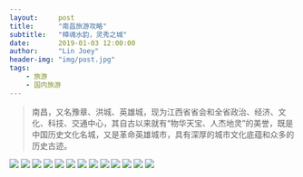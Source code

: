 ```yaml
---
layout:     post
title:      "南昌旅游攻略"
subtitle:   "樟魂水韵，灵秀之城"
date:       2019-01-03 12:00:00
author:     "Lin Joey"
header-img: "img/post.jpg"
tags:
    - 旅游
    - 国内旅游
---
```

>南昌，又名豫章、洪城、英雄城，现为江西省省会和全省政治、经济、文化、科技、交通中心，其自古以来就有“物华天宝、人杰地灵”的美誉，既是中国历史文化名城，又是革命英雄城市，具有深厚的城市文化底蕴和众多的历史古迹。

![](https://linjoey-image.oss-cn-beijing.aliyuncs.com/我是驴友-南昌旅游攻略_页面_01.jpg)
![](https://linjoey-image.oss-cn-beijing.aliyuncs.com/我是驴友-南昌旅游攻略_页面_02.jpg)
![](https://linjoey-image.oss-cn-beijing.aliyuncs.com/我是驴友-南昌旅游攻略_页面_03.jpg)
![](https://linjoey-image.oss-cn-beijing.aliyuncs.com/我是驴友-南昌旅游攻略_页面_04.jpg)
![](https://linjoey-image.oss-cn-beijing.aliyuncs.com/我是驴友-南昌旅游攻略_页面_05.jpg)
![](https://linjoey-image.oss-cn-beijing.aliyuncs.com/我是驴友-南昌旅游攻略_页面_06.jpg)
![](https://linjoey-image.oss-cn-beijing.aliyuncs.com/我是驴友-南昌旅游攻略_页面_07.jpg)
![](https://linjoey-image.oss-cn-beijing.aliyuncs.com/我是驴友-南昌旅游攻略_页面_08.jpg)
![](https://linjoey-image.oss-cn-beijing.aliyuncs.com/我是驴友-南昌旅游攻略_页面_09.jpg)
![](https://linjoey-image.oss-cn-beijing.aliyuncs.com/我是驴友-南昌旅游攻略_页面_10.jpg)
![](https://linjoey-image.oss-cn-beijing.aliyuncs.com/我是驴友-南昌旅游攻略_页面_11.jpg)
![](https://linjoey-image.oss-cn-beijing.aliyuncs.com/我是驴友-南昌旅游攻略_页面_12.jpg)
![](https://linjoey-image.oss-cn-beijing.aliyuncs.com/我是驴友-南昌旅游攻略_页面_13.jpg)
